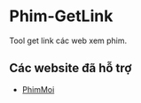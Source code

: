 # Phim-GetLink

Tool get link các web xem phim.

## Các website đã hỗ trợ

* [PhimMoi](http://www.phimmoi.net/)
